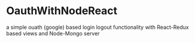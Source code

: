 # OauthWithNodeReact
a simple ouath (google) based login logout functionality with React-Redux based views and Node-Mongo server
